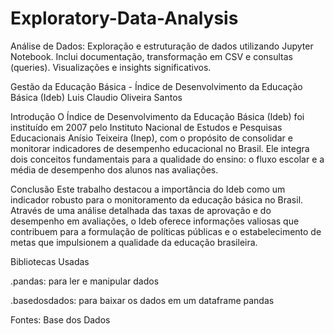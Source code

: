 # Exploratory-Data-Analysis

Análise de Dados: Exploração e estruturação de dados utilizando Jupyter Notebook. Inclui documentação, transformação em CSV e consultas (queries). Visualizações e insights significativos.

Gestão da Educação Básica - Índice de Desenvolvimento da Educação Básica (Ideb)
Luis Claudio Oliveira Santos

Introdução
O Índice de Desenvolvimento da Educação Básica (Ideb) foi instituído em 2007 pelo Instituto Nacional de Estudos e Pesquisas Educacionais Anísio Teixeira (Inep), com o propósito de consolidar e monitorar indicadores de desempenho educacional no Brasil. Ele integra dois conceitos fundamentais para a qualidade do ensino: o fluxo escolar e a média de desempenho dos alunos nas avaliações.

Conclusão
Este trabalho destacou a importância do Ideb como um indicador robusto para o monitoramento da educação básica no Brasil. Através de uma análise detalhada das taxas de aprovação e do desempenho em avaliações, o Ideb oferece informações valiosas que contribuem para a formulação de políticas públicas e o estabelecimento de metas que impulsionem a qualidade da educação brasileira.

Bibliotecas Usadas

 .pandas: para ler e manipular dados
    
 .basedosdados: para baixar os dados em um dataframe pandas

Fontes:
Base dos Dados
